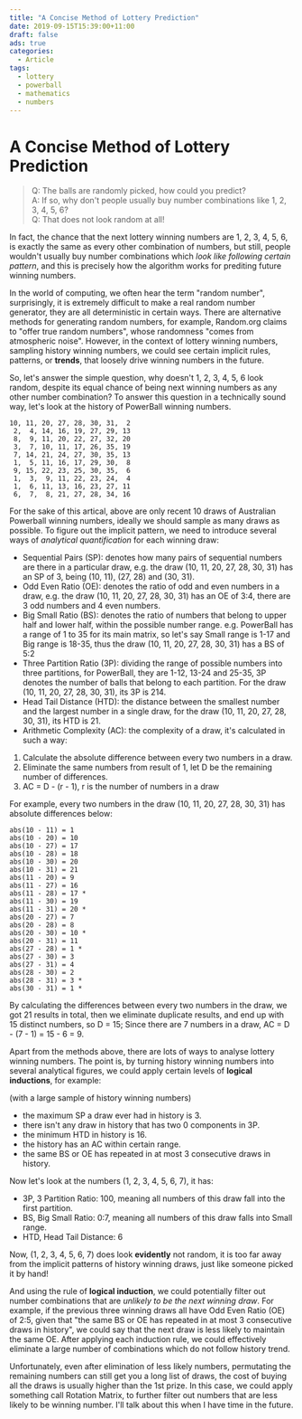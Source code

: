 ```yaml
---
title: "A Concise Method of Lottery Prediction"
date: 2019-09-15T15:39:00+11:00
draft: false
ads: true
categories:
  - Article
tags:
  - lottery
  - powerball
  - mathematics
  - numbers
---
```


# A Concise Method of Lottery Prediction

> Q: The balls are randomly picked, how could you predict?  
> A: If so, why don't people usually buy number combinations like 1, 2, 3, 4, 5, 6?  
> Q: That does not look random at all!  

In fact, the chance that the next lottery winning numbers are 1, 2, 3, 4, 5, 6, is exactly the same as every other combination of numbers, but still, people wouldn't usually buy number combinations which _look like following certain pattern_, and this is precisely how the algorithm works for prediting future winning numbers.

In the world of computing, we often hear the term "random number", surprisingly, it is extremely difficult to make a real random number generator, they are all deterministic in certain ways. There are alternative methods for generating random numbers, for example, Random.org claims to "offer true random numbers", whose randomness "comes from atmospheric noise". However, in the context of lottery winning numbers, sampling history winning numbers, we could see certain implicit rules, patterns, or __trends__, that loosely drive winning numbers in the future.

So, let's answer the simple question, why doesn't 1, 2, 3, 4, 5, 6 look random, despite its equal chance of being next winning numbers as any other number combination? To answer this question in a technically sound way, let's look at the history of PowerBall winning numbers.

```
10, 11, 20, 27, 28, 30, 31,  2
 2,  4, 14, 16, 19, 27, 29, 13
 8,  9, 11, 20, 22, 27, 32, 20
 3,  7, 10, 11, 17, 26, 35, 19
 7, 14, 21, 24, 27, 30, 35, 13
 1,  5, 11, 16, 17, 29, 30,  8
 9, 15, 22, 23, 25, 30, 35,  6
 1,  3,  9, 11, 22, 23, 24,  4
 1,  6, 11, 13, 16, 23, 27, 11
 6,  7,  8, 21, 27, 28, 34, 16
```

For the sake of this artical, above are only recent 10 draws of Australian Powerball winning numbers, ideally we should sample as many draws as possible. To figure out the implicit pattern, we need to introduce several ways of _analytical quantification_ for each winning draw:

- Sequential Pairs (SP): denotes how many pairs of sequential numbers are there in a particular draw, e.g. the draw (10, 11, 20, 27, 28, 30, 31) has an SP of 3, being (10, 11), (27, 28) and (30, 31).
- Odd Even Ratio (OE): denotes the ratio of odd and even numbers in a draw, e.g. the draw (10, 11, 20, 27, 28, 30, 31) has an OE of 3:4, there are 3 odd numbers and 4 even numbers.
- Big Small Ratio (BS): denotes the ratio of numbers that belong to upper half and lower half, within the possible number range. e.g. PowerBall has a range of 1 to 35 for its main matrix, so let's say Small range is 1-17 and Big range is 18-35, thus the draw (10, 11, 20, 27, 28, 30, 31) has a BS of 5:2
- Three Partition Ratio (3P): dividing the range of possible numbers into three partitions, for PowerBall, they are 1-12, 13-24 and 25-35, 3P denotes the number of balls that belong to each partition. For the draw (10, 11, 20, 27, 28, 30, 31), its 3P is 214.
- Head Tail Distance (HTD): the distance between the smallest number and the largest number in a single draw, for the draw (10, 11, 20, 27, 28, 30, 31), its HTD is 21.
- Arithmetic Complexity (AC): the complexity of a draw, it's calculated in such a way:

 1. Calculate the absolute difference between every two numbers in a draw.
 2. Eliminate the same numbers from result of 1, let D be the remaining number of differences.
 3. AC = D - (r - 1), r is the number of numbers in a draw

For example, every two numbers in the draw (10, 11, 20, 27, 28, 30, 31) has absolute differences below:

```
abs(10 - 11) = 1
abs(10 - 20) = 10
abs(10 - 27) = 17
abs(10 - 28) = 18
abs(10 - 30) = 20
abs(10 - 31) = 21
abs(11 - 20) = 9
abs(11 - 27) = 16
abs(11 - 28) = 17 *
abs(11 - 30) = 19
abs(11 - 31) = 20 *
abs(20 - 27) = 7
abs(20 - 28) = 8
abs(20 - 30) = 10 *
abs(20 - 31) = 11
abs(27 - 28) = 1 *
abs(27 - 30) = 3
abs(27 - 31) = 4
abs(28 - 30) = 2
abs(28 - 31) = 3 *
abs(30 - 31) = 1 *
```

By calculating the differences between every two numbers in the draw, we got 21 results in total, then we eliminate duplicate results, and end up with 15 distinct numbers, so D = 15; Since there are 7 numbers in a draw, AC = D - (7 - 1) = 15 - 6 = 9.

Apart from the methods above, there are lots of ways to analyse lottery winning numbers. The point is, by turning history winning numbers into several analytical figures, we could apply certain levels of __logical inductions__, for example:

(with a large sample of history winning numbers)

- the maximum SP a draw ever had in history is 3.
- there isn't any draw in history that has two 0 components in 3P.
- the minimum HTD in history is 16.
- the history has an AC within certain range.
- the same BS or OE has repeated in at most 3 consecutive draws in history.

Now let's look at the numbers (1, 2, 3, 4, 5, 6, 7), it has:

- 3P, 3 Partition Ratio: 100, meaning all numbers of this draw fall into the first partition.
- BS, Big Small Ratio: 0:7, meaning all numbers of this draw falls into Small range.
- HTD, Head Tail Distance: 6

Now, (1, 2, 3, 4, 5, 6, 7) does look __evidently__ not random, it is too far away from the implicit patterns of history winning draws, just like someone picked it by hand!

And using the rule of __logical induction__, we could potentially filter out number combinations that are _unlikely to be the next winning draw_. For example, if the previous three winning draws all have Odd Even Ratio (OE) of 2:5, given that "the same BS or OE has repeated in at most 3 consecutive draws in history", we could say that the next draw is less likely to maintain the same OE. After applying each induction rule, we could effectively eliminate a large number of combinations which do not follow history trend.

Unfortunately, even after elimination of less likely numbers, permutating the remaining numbers can still get you a long list of draws, the cost of buying all the draws is usually higher than the 1st prize. In this case, we could apply something call Rotation Matrix, to further filter out numbers that are less likely to be winning number. I'll talk about this when I have time in the future.
